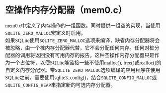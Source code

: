 # 空操作内存分配器（mem0.c）
<font face="微软雅黑" size="3px">

mem0.c中定义了内存操作的一组函数。同时提供一组空的实现，当使用`SQLITE_ZERO_MALLOC`宏定义时启用。  
如果SQLite使用`SQLITE_ZERO_MALLOC`选项来编译，缺省内存分配器将会被忽略，由一个桩内存分配器代替，它不会分配任何内存。任何对桩分配器的调用将返回没有可用内存的报告。这种空操作内存分配器只是作为一个占位符，以便SQLite能链接一些不使用malloc(), free()或realloc()的自定义内存分配器。带`SQLITE_ZERO_MALLOC`选项编译的应用程序在使用SQLite之前，需要使用sqlite3_config()，结合`SQLITE_CONFIG_MALLOC`或`SQLITE_CONFIG_HEAP`来指定新的可选内存分配器。
